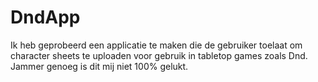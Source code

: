 # DndApp

Ik heb geprobeerd een applicatie te maken die de gebruiker toelaat om character sheets te uploaden voor gebruik in tabletop games zoals Dnd.
Jammer genoeg is dit mij niet 100% gelukt.
